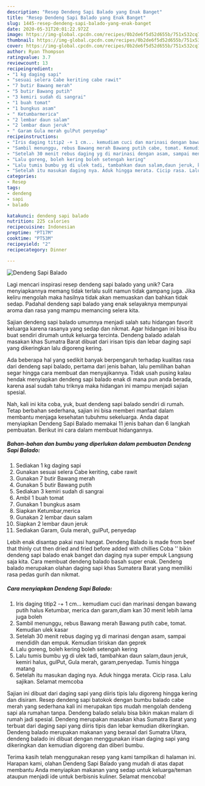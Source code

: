 ```yaml
---
description: "Resep Dendeng Sapi Balado yang Enak Banget"
title: "Resep Dendeng Sapi Balado yang Enak Banget"
slug: 1445-resep-dendeng-sapi-balado-yang-enak-banget
date: 2020-05-31T20:01:22.972Z
image: https://img-global.cpcdn.com/recipes/0b2de6f5d52d655b/751x532cq70/dendeng-sapi-balado-foto-resep-utama.jpg
thumbnail: https://img-global.cpcdn.com/recipes/0b2de6f5d52d655b/751x532cq70/dendeng-sapi-balado-foto-resep-utama.jpg
cover: https://img-global.cpcdn.com/recipes/0b2de6f5d52d655b/751x532cq70/dendeng-sapi-balado-foto-resep-utama.jpg
author: Ryan Thompson
ratingvalue: 3.7
reviewcount: 13
recipeingredient:
- "1 kg daging sapi"
- "sesuai selera Cabe keriting cabe rawit"
- "7 butir Bawang merah"
- "5 butir Bawang putih"
- "3 kemiri sudah di sangrai"
- "1 buah tomat"
- "1 bungkus asam"
- " Ketumbarmerica"
- "2 lembar daun salam"
- "2 lembar daun jeruk"
- " Garam Gula merah gulPut penyedap"
recipeinstructions:
- "Iris daging titip2 -+ 1 cm... kemudiam cuci dan marinasi dengan bawang putih halus Ketumbar, merica dan garam,diam kan 30 menit lebih lama juga boleh"
- "Sambil menunggu, rebus Bawang merah Bawang putih cabe, tomat. Kemudian ulek kasar"
- "Setelah 30 menit rebus daging yg di marinasi dengan asam, sampai mendidih dan empuk. Kemudian tiriskan dan geprek"
- "Lalu goreng, boleh kering boleh setengah kering"
- "Lalu tumis bumbu yg di ulek tadi, tambahkan daun salam,daun jeruk, kemiri halus, gulPut, Gula merah, garam,penyedap. Tumis hingga matang"
- "Setelah itu masukan daging nya. Aduk hingga merata. Cicip rasa. Lalu sajikan. Selamat memcoba"
categories:
- Resep
tags:
- dendeng
- sapi
- balado

katakunci: dendeng sapi balado 
nutrition: 225 calories
recipecuisine: Indonesian
preptime: "PT17M"
cooktime: "PT53M"
recipeyield: "2"
recipecategory: Dinner

---
```



![Dendeng Sapi Balado](https://img-global.cpcdn.com/recipes/0b2de6f5d52d655b/751x532cq70/dendeng-sapi-balado-foto-resep-utama.jpg)

Lagi mencari inspirasi resep dendeng sapi balado yang unik? Cara menyiapkannya memang tidak terlalu sulit namun tidak gampang juga. Jika keliru mengolah maka hasilnya tidak akan memuaskan dan bahkan tidak sedap. Padahal dendeng sapi balado yang enak selayaknya mempunyai aroma dan rasa yang mampu memancing selera kita.

Sajian dendeng sapi balado umumnya menjadi salah satu hidangan favorit keluarga karena rasanya yang sedap dan nikmat. Agar hidangan ini bisa ibu buat sendiri dirumah untuk keluarga tercinta. Dendeng balado adalah masakan khas Sumatra Barat dibuat dari irisan tipis dan lebar daging sapi yang dikeringkan lalu digoreng kering.

Ada beberapa hal yang sedikit banyak berpengaruh terhadap kualitas rasa dari dendeng sapi balado, pertama dari jenis bahan, lalu pemilihan bahan segar hingga cara membuat dan menyajikannya. Tidak usah pusing kalau hendak menyiapkan dendeng sapi balado enak di mana pun anda berada, karena asal sudah tahu triknya maka hidangan ini mampu menjadi sajian spesial.


Nah, kali ini kita coba, yuk, buat dendeng sapi balado sendiri di rumah. Tetap berbahan sederhana, sajian ini bisa memberi manfaat dalam membantu menjaga kesehatan tubuhmu sekeluarga. Anda dapat menyiapkan Dendeng Sapi Balado memakai 11 jenis bahan dan 6 langkah pembuatan. Berikut ini cara dalam membuat hidangannya.

<!--inarticleads1-->

##### Bahan-bahan dan bumbu yang diperlukan dalam pembuatan Dendeng Sapi Balado:

1. Sediakan 1 kg daging sapi
1. Gunakan sesuai selera Cabe keriting, cabe rawit
1. Gunakan 7 butir Bawang merah
1. Gunakan 5 butir Bawang putih
1. Sediakan 3 kemiri sudah di sangrai
1. Ambil 1 buah tomat
1. Gunakan 1 bungkus asam
1. Siapkan  Ketumbar,merica
1. Gunakan 2 lembar daun salam
1. Siapkan 2 lembar daun jeruk
1. Sediakan  Garam, Gula merah, gulPut, penyedap


Lebih enak disantap pakai nasi hangat. Dendeng Balado is made from beef that thinly cut then dried and fried before added with chillies Coba &#39;&#39; bikin dendeng sapi balado enak banget dan daging nya super empuk Langsung saja kita. Cara membuat dendeng balado basah super enak. Dendeng balado merupakan olahan daging sapi khas Sumatera Barat yang memiliki rasa pedas gurih dan nikmat. 

<!--inarticleads2-->

##### Cara menyiapkan Dendeng Sapi Balado:

1. Iris daging titip2 -+ 1 cm... kemudiam cuci dan marinasi dengan bawang putih halus Ketumbar, merica dan garam,diam kan 30 menit lebih lama juga boleh
1. Sambil menunggu, rebus Bawang merah Bawang putih cabe, tomat. Kemudian ulek kasar
1. Setelah 30 menit rebus daging yg di marinasi dengan asam, sampai mendidih dan empuk. Kemudian tiriskan dan geprek
1. Lalu goreng, boleh kering boleh setengah kering
1. Lalu tumis bumbu yg di ulek tadi, tambahkan daun salam,daun jeruk, kemiri halus, gulPut, Gula merah, garam,penyedap. Tumis hingga matang
1. Setelah itu masukan daging nya. Aduk hingga merata. Cicip rasa. Lalu sajikan. Selamat memcoba


Sajian ini dibuat dari daging sapi yang diiris tipis lalu digoreng hingga kering dan disiram. Resep dendeng sapi batokok dengan bumbu balado cabe merah yang sederhana kali ini merupakan tips mudah mengolah dendeng sapi ala rumahan tanpa. Dendeng balado selalu bisa bikin makan malam di rumah jadi spesial. Dendeng merupakan masakan khas Sumatra Barat yang terbuat dari daging sapi yang diiris tipis dan lebar kemudian dikeringkan. Dendeng balado merupakan makanan yang berasal dari Sumatra Utara, dendeng balado ini dibuat dengan menggunakan irisan daging sapi yang dikeringkan dan kemudian digoreng dan diberi bumbu. 

Terima kasih telah menggunakan resep yang kami tampilkan di halaman ini. Harapan kami, olahan Dendeng Sapi Balado yang mudah di atas dapat membantu Anda menyiapkan makanan yang sedap untuk keluarga/teman ataupun menjadi ide untuk berbisnis kuliner. Selamat mencoba!
